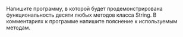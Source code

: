 Напишите программу, в которой будет продемонстрирована функциональность десяти любых методов класса String. В комментариях к программе напишите пояснение к используемым методам.
